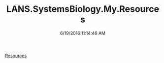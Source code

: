 ﻿---
title: LANS.SystemsBiology.My.Resources
date: 6/19/2016 11:14:46 AM
---

[Resources](T-LANS.SystemsBiology.My.Resources.Resources.html)

